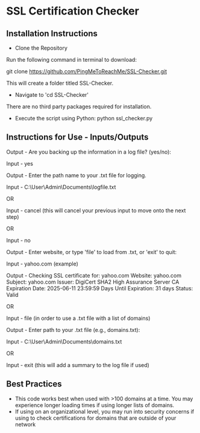 # SSL Certification Checker

## Installation Instructions 

- Clone the Repository
  
Run the following command in terminal to download:

git clone https://github.com/PingMeToReachMe/SSL-Checker.git

This will create a folder titled SSL-Checker. 

- Navigate to 'cd SSL-Checker'  

There are no third party packages required for installation. 

- Execute the script using Python: 
python ssl_checker.py

## Instructions for Use - Inputs/Outputs 

Output - Are you backing up the information in a log file? (yes/no):

Input - yes

Output - Enter the path name to your .txt file for logging. 

Input - C:\User\Admin\Documents\logfile.txt

OR

Input - cancel (this will cancel your previous input to move onto the next step)

OR

Input - no

Output - Enter website, or type 'file' to load from .txt, or 'exit' to quit:

Input - yahoo.com (example)

Output - Checking SSL certificate for: yahoo.com Website: yahoo.com Subject: yahoo.com Issuer: DigiCert SHA2 High Assurance Server CA Expiration Date: 2025-06-11 23:59:59 Days Until Expiration: 31 days Status: Valid

OR

Input - file (in order to use a .txt file with a list of domains) 

Output - Enter path to your .txt file (e.g., domains.txt):

Input - C:\User\Admin\Documents\domains.txt

OR

Input - exit (this will add a summary to the log file if used)

## Best Practices

- This code works best when used with >100 domains at a time. You may experience longer loading times if using longer lists of domains.
- If using on an organizational level, you may run into security concerns if using to check certifications for domains that are outside of your network
